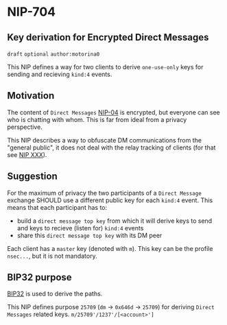 NIP-704
======

Key derivation for Encrypted Direct Messages
-----------------------------------

`draft` `optional` `author:motorina0`

This NIP defines a way for two clients to derive `one-use-only` keys for sending and recieving `kind:4` events.

## Motivation
The content of `Direct Messages` [NIP-04](https://github.com/nostr-protocol/nips/blob/master/04.md) is encrypted, but everyone can see who is chatting with whom. This is far from ideal from a privacy perspective. 

This NIP describes a way to obfuscate DM communications from the "general public", it does not deal with the relay tracking of clients (for that see [NIP XXX](xxx)).

## Suggestion
For the maximum of privacy the two participants of a `Direct Message` exchange SHOULD use a different public key for each `kind:4` event.
This means that each participant has to:
 - build a `direct message top key` from which it will derive keys to send and keys to recieve (listen for) `kind:4` events
 - share this `direct message top key` with its DM peer

Each client has a `master` key (denoted with `m`). This key can be the profile `nsec...`, but it is not mandatory.

## BIP32 purpose
[BIP32](https://github.com/bitcoin/bips/blob/master/bip-0032.mediawiki) is used to derive the paths.

This NIP defines purpose `25709` (`dm` -> `0x646d` -> `25709`) for deriving `Direct Messages` related keys.
`m/25709'/1237'/[<account>']`
